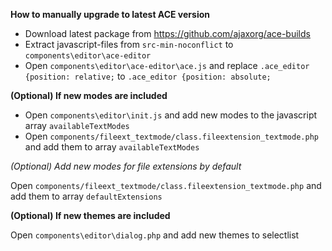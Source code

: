 **How to manually upgrade to latest ACE version**

- Download latest package from https://github.com/ajaxorg/ace-builds
- Extract javascript-files from ```src-min-noconflict``` to ```components\editor\ace-editor```
- Open ```components\editor\ace-editor\ace.js``` and replace ```.ace_editor {position: relative;``` to ```.ace_editor {position: absolute;```

**(Optional) If new modes are included**

- Open ```components\editor\init.js``` and add new modes to the javascript array ```availableTextModes```
- Open ```components/fileext_textmode/class.fileextension_textmode.php``` and add them to array ```availableTextModes```

*(Optional) Add new modes for file extensions by default*

Open ```components/fileext_textmode/class.fileextension_textmode.php``` and add them to array ```defaultExtensions```

**(Optional) If new themes are included**

Open ```components\editor\dialog.php``` and add new themes to selectlist